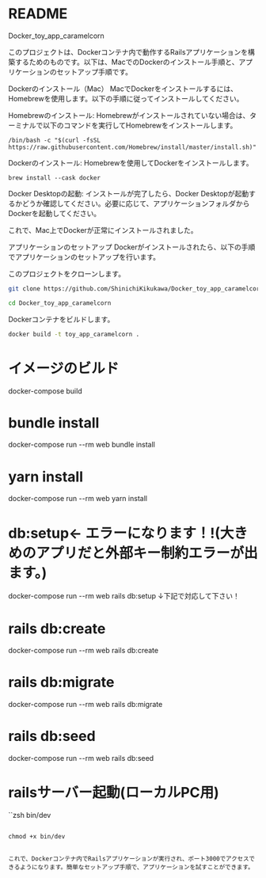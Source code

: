 # README
Docker_toy_app_caramelcorn

このプロジェクトは、Dockerコンテナ内で動作するRailsアプリケーションを構築するためのものです。以下は、MacでのDockerのインストール手順と、アプリケーションのセットアップ手順です。

Dockerのインストール（Mac）
MacでDockerをインストールするには、Homebrewを使用します。以下の手順に従ってインストールしてください。

Homebrewのインストール: Homebrewがインストールされていない場合は、ターミナルで以下のコマンドを実行してHomebrewをインストールします。

```
/bin/bash -c "$(curl -fsSL https://raw.githubusercontent.com/Homebrew/install/master/install.sh)"
```
Dockerのインストール: Homebrewを使用してDockerをインストールします。

```
brew install --cask docker
```

Docker Desktopの起動: インストールが完了したら、Docker Desktopが起動するかどうか確認してください。必要に応じて、アプリケーションフォルダからDockerを起動してください。

これで、Mac上でDockerが正常にインストールされました。

アプリケーションのセットアップ
Dockerがインストールされたら、以下の手順でアプリケーションのセットアップを行います。

このプロジェクトをクローンします。
```zsh
git clone https://github.com/ShinichiKikukawa/Docker_toy_app_caramelcorn.git
```

```zsh
cd Docker_toy_app_caramelcorn
```

Dockerコンテナをビルドします。
```zsh
docker build -t toy_app_caramelcorn .
```
# イメージのビルド
docker-compose build

# bundle install
docker-compose run --rm web bundle install

# yarn install
docker-compose run --rm web yarn install

# db:setup← エラーになります！!(大きめのアプリだと外部キー制約エラーが出ます。)
docker-compose run --rm web rails db:setup
↓下記で対応して下さい！
# rails db:create
docker-compose run --rm web rails db:create

# rails db:migrate
docker-compose run --rm web rails db:migrate

# rails db:seed
 docker-compose run --rm web rails db:seed

# railsサーバー起動(ローカルPC用)
``zsh
bin/dev
```

chmod +x bin/dev


これで、Dockerコンテナ内でRailsアプリケーションが実行され、ポート3000でアクセスできるようになります。簡単なセットアップ手順で、アプリケーションを試すことができます。
